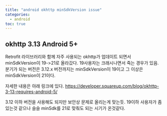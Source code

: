```yaml
---
title: "android okhttp minSdkVersion issue"
categories: 
  - android
toc: true
---
```


## okhttp 3.13 Android 5+

Retrofit 라이브러리와 함께 자주 사용되는 okhttp가 업데이트 되면서 minSdkVersion이 19->21로 올라갔다.
19사용자는 크래시나면서 죽는 경우가 있음.
분기가 되는 버전은 3.12.x 버전까지는 minSdkVersion이 19이고
그 이상은 minSdkVersion이 21이다.

자세한 내용은 아래 링크에 있다.
<https://developer.squareup.com/blog/okhttp-3-13-requires-android-5/>

3.12 이하 버전을 사용해도 되지만 보안상 문제로 올리는게 맞는듯.
19이하 사용자가 좀 있는것 같으나 슬슬 minSdk를 21로 맞춰도 되는 시기가 온것같다.